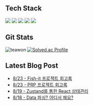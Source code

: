 
## Tech Stack
<p align="left">
<img src="https://img.shields.io/badge/react-%2320232a.svg?style=for-the-badge&logo=react&logoColor=%2361DAFB" />
<img src="https://img.shields.io/badge/Spring_Boot-F2F4F9?style=for-the-badge&logo=spring-boot" />
<img src="https://img.shields.io/badge/docker-%230db7ed.svg?style=for-the-badge&logo=docker&logoColor=white" />
<img src="https://img.shields.io/badge/AWS-%23FF9900.svg?style=for-the-badge&logo=amazon-aws&logoColor=white"  />
<img src="https://img.shields.io/badge/GoogleCloud-%234285F4.svg?style=for-the-badge&logo=google-cloud&logoColor=white  " />

</p>

## Git Stats
![teawon](https://github-readme-stats.vercel.app/api?username=teawon&show_icons=true)
[![Solved.ac Profile](http://mazassumnida.wtf/api/v2/generate_badge?boj=hiyou882)](https://solved.ac/hiyou882/)

## Latest Blog Post
 - [8/23 - Fish-it 프로젝트 회고록](https://teawon.github.io/project/fish-it/)
 - [8/23 - PRP 프로젝트 회고록](https://teawon.github.io/project/prp/)
 - [8/19 - Zustand를 통한 React 상태관리](https://teawon.github.io/react/zustand/)
 - [8/18 - Data 파싱? 어디서 해요?](https://teawon.github.io/react/data-process/)
